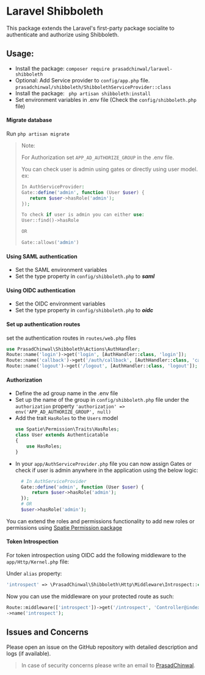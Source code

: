 # Laravel Shibboleth

This package extends the Laravel's first-party package socialite to authenticate and authorize using Shibboleth.

## Usage:
- Install the package:
```composer require prasadchinwal/laravel-shibboleth```
- Optional: Add Service provider to `config/app.php` file.
```prasadchinwal/shibboleth/ShibbolethServiceProvider::class```
- Install the package:
``` php artisan shibboleth:install```
- Set environment variables in .env file (Check the `config/shibboleth.php` file)

#### Migrate database
Run `php artisan migrate`

> Note:
> 
> For Authorization set `APP_AD_AUTHORIZE_GROUP` in the .env file.
> 
> You can check user is admin using gates or directly using user model. ex:
> 
> ```php
> In AuthServiceProvider:
> Gate::define('admin', function (User $user) {
>    return $user->hasRole('admin');
> });
> 
> To check if user is admin you can either use:
> User::find()->hasRole
> 
> OR
> 
> Gate::allows('admin')
> ```

#### Using SAML authentication 
- Set the SAML environment variables
- Set the type property in `config/shibboleth.php` to ***saml***

#### Using OIDC authentication
- Set the OIDC environment variables
- Set the type property in `config/shibboleth.php` to ***oidc***

#### Set up authentication routes
set the authentication routes in `routes/web.php` files
```php
use PrasadChinwal\Shibboleth\Actions\AuthHandler;
Route::name('login')->get('login', [AuthHandler::class, 'login']);
Route::name('callback')->get('/auth/callback', [AuthHandler::class, 'callback']);
Route::name('logout')->get('/logout', [AuthHandler::class, 'logout']);
```

#### Authorization
- Define the ad group name in the .env file
- Set up the name of the group in `config/shibboleth.php` file under the `authorization` property
  `'authorization' => env('APP_AD_AUTHORIZE_GROUP', null)`
- Add the trait `HasRoles` to the `Users` model
    ```php
    use Spatie\Permission\Traits\HasRoles;
    class User extends Authenticatable
    {
        use HasRoles;
    }
    ```
- In your `app/AuthServiceProvider.php` file you can now assign Gates or check if user is admin anywhere in the application using the below logic:
  ```php
    # In AuthServiceProvider
    Gate::define('admin', function (User $user) {
        return $user->hasRole('admin');
    });
    # OR
    $user->hasRole('admin');
  ```

You can extend the roles and permissions functionality to add new roles or permissions using [Spatie Permission package](https://spatie.be/docs/laravel-permission/v5/basic-usage/basic-usage)

#### Token Introspection
For token introspection using OIDC add the following middleware to the `app/Http/Kernel.php` file:

Under `alias` property:
```php
'introspect' => \PrasadChinwal\Shibboleth\Http\Middleware\Introspect::class,
```

Now you can use the middleware on your protected route as such:
```php
Route::middleware(['introspect'])->get('/introspect', 'Controller@index')
->name('introspect');
```

## Issues and Concerns
Please open an issue on the GitHub repository with detailed description and logs (if available).
> In case of security concerns please write an email to [PrasadChinwal](prasadchinwal5@gmail.com). 
